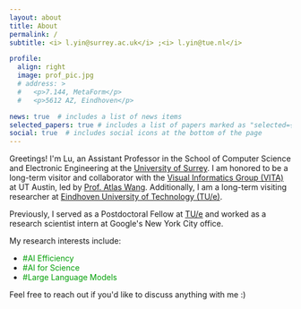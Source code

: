 ```yaml
---
layout: about
title: About
permalink: /
subtitle: <i> l.yin@surrey.ac.uk</i> ;<i> l.yin@tue.nl</i>

profile:
  align: right
  image: prof_pic.jpg
  # address: >
  #   <p>7.144, MetaForm</p>
  #   <p>5612 AZ, Eindhoven</p>

news: true  # includes a list of news items
selected_papers: true # includes a list of papers marked as "selected={true}"
social: true  # includes social icons at the bottom of the page
---
```




Greetings! I'm Lu, an Assistant Professor in the School of Computer Science and Electronic Engineering at the [University of Surrey](https://www.surrey.ac.uk/). I am honored to be a long-term visitor and collaborator with the [Visual Informatics Group (VITA)](https://vita-group.github.io/) at UT Austin, led by [Prof. Atlas Wang](https://www.ece.utexas.edu/people/faculty/atlas-wang). Additionally, I am a long-term visiting researcher at [Eindhoven University of Technology (TU/e)](https://www.tue.nl/en/).



Previously, I served as a Postdoctoral Fellow at [TU/e](https://www.tue.nl/en/) and worked as a research scientist intern at Google's New York City office.




My research interests include:
- <font color="009f06">#AI Efficiency</font>
- <font color="009f06">#AI for Science</font>
- <font color="009f06">#Large Language Models</font>



Feel free to reach out if you'd like to discuss anything with me :)




<!-- My research interests include <font color=009f06>#AI Efficiency</font>, <font color=009f06>#Model Sparsity</font>, <font color=009f06>#Large Language Models</font>, <font color=009f06>#AI for Science</font>. Feel free to reach out if you'd like to discuss anything with me :) -->





<!-- 
<font color=B71C1C>On the job market now, feel free to contact me! :)</font> -->



<!-- Put your address / P.O. box / other info right below your picture. You can also disable any these elements by editing `profile` property of the YAML header of your `_pages/about.md`. Edit `_bibliography/papers.bib` and Jekyll will render your [publications page](/al-folio/publications/) automatically. -->

